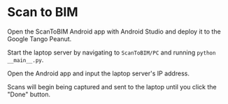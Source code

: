 # Scan to BIM
Open the ScanToBIM Android app with Android Studio and deploy it to the Google Tango Peanut.

Start the laptop server by navigating to `ScanToBIM/PC` and running `python __main__.py`.

Open the Android app and input the laptop server's IP address.

Scans will begin being captured and sent to the laptop until you click the "Done" button.
